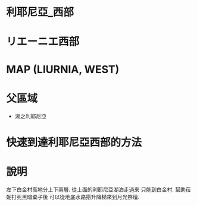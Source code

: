 # 利耶尼亞_西部
# リエーニエ西部
# MAP (LIURNIA, WEST) 


# 父區域
+ 湖之利耶尼亞

# 快速到達利耶尼亞西部的方法



# 說明
左下白金村高地分上下兩層.
從上面的利耶尼亞湖泊走過來 只能到白金村.
幫助菈妮打死黑暗棄子後 可以從地底水路搭升降梯來到月光祭壇.

